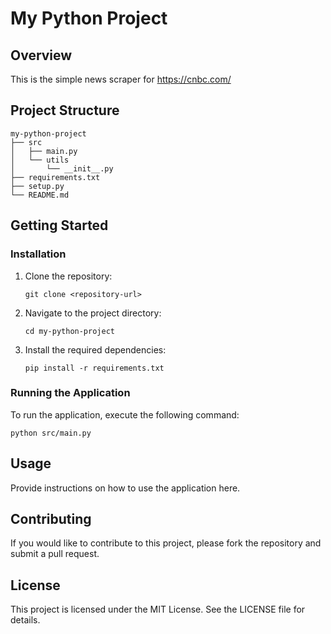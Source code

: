 # My Python Project

## Overview
This is the simple news scraper for https://cnbc.com/

## Project Structure
```
my-python-project
├── src
│   ├── main.py
│   └── utils
│       └── __init__.py
├── requirements.txt
├── setup.py
└── README.md
```

## Getting Started

### Installation
1. Clone the repository:
   ```
   git clone <repository-url>
   ```
2. Navigate to the project directory:
   ```
   cd my-python-project
   ```
3. Install the required dependencies:
   ```
   pip install -r requirements.txt
   ```

### Running the Application
To run the application, execute the following command:
```
python src/main.py
```

## Usage
Provide instructions on how to use the application here.

## Contributing
If you would like to contribute to this project, please fork the repository and submit a pull request.

## License
This project is licensed under the MIT License. See the LICENSE file for details.